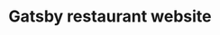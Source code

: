 ---
title: Gatsby restaurant website
stack: Gatsby JS
image: project-gatsby-restaurant-website.png
sourceCode: https://gitlab.com/saad.shaikh/gatsby-restaurant-app/-/tree/master
projectLink: https://saad-shaikh-gatsby-restaurant-website.netlify.app/
description: A website for an Italian restaurant made with Gatsby JS.
---